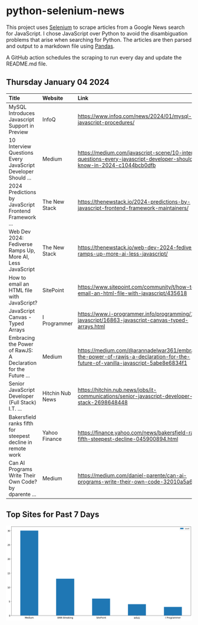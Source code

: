 # python-selenium-news

This project uses [Selenium](https://www.seleniumhq.org/) to scrape articles from a Google News search for JavaScript.
I chose JavaScript over Python to avoid the disambiguation problems that arise when searching for Python.
The articles are then parsed and output to a markdown file using [Pandas](https://pandas.pydata.org/).

A GitHub action schedules the scraping to run every day and update the README.md file.

## Thursday January 04 2024


| Title                                                          | Website          | Link                                                                                                                             |
|:---------------------------------------------------------------|:-----------------|:---------------------------------------------------------------------------------------------------------------------------------|
| MySQL Introduces Javascript Support in Preview                 | InfoQ            | https://www.infoq.com/news/2024/01/mysql-javascript-procedures/                                                                  |
| 10 Interview Questions Every JavaScript Developer Should ...   | Medium           | https://medium.com/javascript-scene/10-interview-questions-every-javascript-developer-should-know-in-2024-c1044bcb0dfb           |
| 2024 Predictions by JavaScript Frontend Framework ...          | The New Stack    | https://thenewstack.io/2024-predictions-by-javascript-frontend-framework-maintainers/                                            |
| Web Dev 2024: Fediverse Ramps Up, More AI, Less JavaScript     | The New Stack    | https://thenewstack.io/web-dev-2024-fediverse-ramps-up-more-ai-less-javascript/                                                  |
| How to email an HTML file with JavaScript?                     | SitePoint        | https://www.sitepoint.com/community/t/how-to-email-an-html-file-with-javascript/435618                                           |
| JavaScript Canvas - Typed Arrays                               | I Programmer     | https://www.i-programmer.info/programming/113-javascript/16863-javascript-canvas-typed-arrays.html                               |
| Embracing the Power of RawJS: A Declaration for the Future ... | Medium           | https://medium.com/@arannadelwar361/embracing-the-power-of-rawjs-a-declaration-for-the-future-of-vanilla-javascript-5abe8e6834f1 |
| Senior JavaScript Developer (Full Stack)  I.T. ...             | Hitchin Nub News | https://hitchin.nub.news/jobs/it-communications/senior-javascript-developer-full-stack-2698648448                                |
| Bakersfield ranks fifth for steepest decline in remote work    | Yahoo Finance    | https://finance.yahoo.com/news/bakersfield-ranks-fifth-steepest-decline-045900894.html                                           |
| Can AI Programs Write Their Own Code?  by dparente ...         | Medium           | https://medium.com/daniel-parente/can-ai-programs-write-their-own-code-32010a5a6991                                              |
## Top Sites for Past 7 Days

![Graph of Top Sites](https://raw.githubusercontent.com/dan-mba/python-selenium-news/main/last-week.png)
